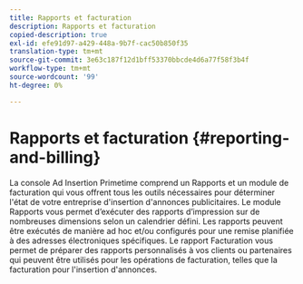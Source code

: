 ```yaml
---
title: Rapports et facturation
description: Rapports et facturation
copied-description: true
exl-id: efe91d97-a429-448a-9b7f-cac50b850f35
translation-type: tm+mt
source-git-commit: 3e63c187f12d1bff53370bbcde4d6a77f58f3b4f
workflow-type: tm+mt
source-wordcount: '99'
ht-degree: 0%

---
```


# Rapports et facturation {#reporting-and-billing}

La console Ad Insertion Primetime comprend un Rapports et un module de facturation qui vous offrent tous les outils nécessaires pour déterminer l&#39;état de votre entreprise d&#39;insertion d&#39;annonces publicitaires. Le module Rapports vous permet d’exécuter des rapports d’impression sur de nombreuses dimensions selon un calendrier défini. Les rapports peuvent être exécutés de manière ad hoc et/ou configurés pour une remise planifiée à des adresses électroniques spécifiques. Le rapport Facturation vous permet de préparer des rapports personnalisés à vos clients ou partenaires qui peuvent être utilisés pour les opérations de facturation, telles que la facturation pour l&#39;insertion d&#39;annonces.
